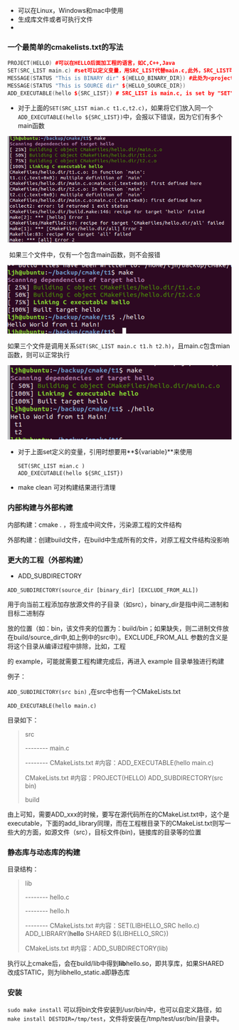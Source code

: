 - 可以在Linux，Windows和mac中使用
- 生成库文件或者可执行文件
- 



### 一个最简单的cmakelists.txt的写法

```c++
PROJECT(HELLO) #可以在HELLO后面加工程的语言，如C,C++,Java
SET(SRC_LIST main.c) #set可以定义变量，用SRC_LIST代替main.c,此外，SRC_LIST可以代替多个文件，如SET(SRC_LIST mian.c t1.c,t2.c)
MESSAGE(STATUS "This is BINARY dir" ${HELLO_BINARY_DIR}) #此处为<projectName>_BINARY_DIR,指工程所在的路径，如main.c放在/backup/cmake/t1/下，则<projectName>_BINARY_DIR指的是该路径；但cmake内部有PROJECT_BINARY_DIR指定工程的路径，因此以后都使用PROJECT_BINARY_DIR，下面的SOURCE_DIR也是用PROJECT_SOURCE_DIR来代替，因为如果projectName改了之后，下面这些都要改，很麻烦，所以不使用
MESSAGE(STATUS "This is SOURCE dir" ${HELLO_SOURCE_DIR})
ADD_EXECUTABLE(hello ${SRC_LIST}) # SRC_LIST is main.c, is set by "SET"
```

- 对于上面的`SET(SRC_LIST mian.c t1.c,t2.c)`，如果将它们放入同一个`ADD_EXECUTABLE(hello ${SRC_LIST})`中，会报以下错误，因为它们有多个main函数

![image-20200614090631750](cmake教程.assets/image-20200614090631750.png)

​		如果三个文件中，仅有一个包含main函数，则不会报错

![image-20200614091016699](cmake教程.assets/image-20200614091016699.png)

如果三个文件是调用关系`SET(SRC_LIST main.c t1.h t2.h)`，且main.c包含mian函数，则可以正常执行

![image-20200614091335349](cmake教程.assets/image-20200614091335349.png)

- 对于上面set定义的变量，引用时想要用**\${variable}**来使用

  ```
  SET(SRC_LIST mian.c )
  ADD_EXECUTABLE(hello ${SRC_LIST})
  ```

  

- make clean 可对构建结果进行清理

### 内部构建与外部构建

内部构建：cmake .  ，将生成中间文件，污染源工程的文件结构

外部构建：创建build文件，在build中生成所有的文件，对原工程文件结构没影响



### 更大的工程（外部构建）

- ADD_SUBDIRECTORY

`ADD_SUBDIRECTORY(source_dir [binary_dir] [EXCLUDE_FROM_ALL])` 

用于向当前工程添加存放源文件的子目录（如src），binary_dir是指中间二进制和目标二进制存 

放的位置（如：bin，该文件夹的位置为：build/bin；如果缺失，则二进制文件放在build/source_dir中,如上例中的src中）。EXCLUDE_FROM_ALL 参数的含义是将这个目录从编译过程中排除，比如，工程 

的 example，可能就需要工程构建完成后，再进入 example 目录单独进行构建

例子：

`ADD_SUBDIRECTORY(src bin)` ,在src中也有一个CMakeLists.txt

```
ADD_EXECUTABLE(hello main.c)
```

目录如下：

> src
>
> -------- main.c
>
> -------- CMakeLists.txt   #内容：ADD_EXECUTABLE(hello main.c)
>
> CMakeLists.txt    #内容：PROJECT(HELLO)   ADD_SUBDIRECTORY(src bin)
>
> build

由上可知，需要ADD_xxx的时候，要写在源代码所在的CMakeList.txt中，这个是executable，下面的add_library同理，而在工程根目录下的CMakeList.txt则写一些大的方面，如源文件（src），目标文件(bin)，链接库的目录等的位置



### 静态库与动态库的构建

目录结构：

> lib
>
> -------- hello.c
>
> -------- hello.h
>
> -------- CMakeLists.txt  #内容：SET(LIBHELLO_SRC hello.c)   ADD_LIBRARY(**hello** SHARED ${LIBHELLO_SRC})
>
> CMakeLists.txt    #内容：ADD_SUBDIRECTORY(lib)
>
> 

执行以上cmake后，会在build/lib中得到**lib**hello.so，即共享库，如果SHARED 改成STATIC，则为libhello_static.a即静态库



### 安装

`sudo make install` 可以将bin文件安装到/usr/bin/中，也可以自定义路径，如`make install DESTDIR=/tmp/test`，文件将安装在/tmp/test/usr/bin/目录中。





